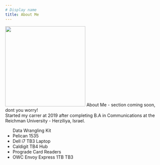 ```yaml
---
# Display name
title: About Me
---
```

<img class="mb-2 rounded-full" style="width: 16rem;" src="/img/shaked.jpg"/>
About Me - section coming soon, dont you worry!</br>
Started my carrer at 2019 after completing B.A in Communications at the Reichman University - Herziliya, Israel.


<ul role="list">
Data Wrangling Kit
<li>Pelican 1535</li>
  <li>Dell i7 TB3 Laptop</li>
  <li>Caldigit TB4 Hub</li>
  <li>Prograde Card Readers</li>
  <li>OWC Envoy Express 1TB TB3</li>
</ul>